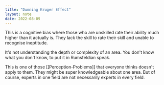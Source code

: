```yaml
---
title: "Dunning Kruger Effect"
layout: note
date: 2022-08-09
---
```


This is a cognitive bias where those who are unskilled rate their ability much higher than it actually is. They lack the skill to rate their skill and unable to recognise ineptitude.

It's not understanding the depth or complexity of an area. You don't know what you don't know, to put it in Rumsfeldian speak.

This is one of those [[Perception-Problems]] that everyone thinks doesn't apply to them. They might be super knowledgeable about one area. But of course, experts in one field are not necessarily experts in every field.
